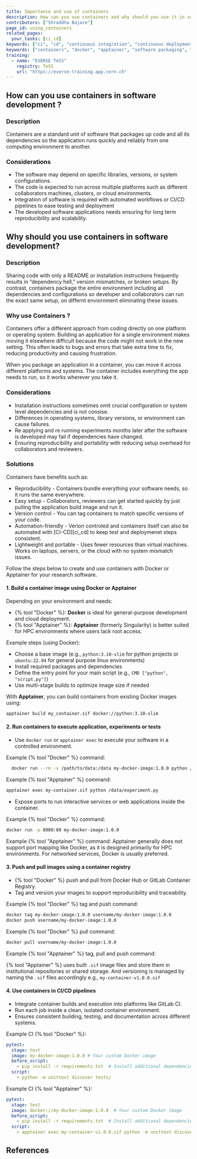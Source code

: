 ```yaml
---
title: Importance and use of containers
description: How can you use containers and why should you use it in software development?
contributors: ["Shraddha Bajare"]
page_id: using_containers
related_pages: 
  your_tasks: [ci_cd]
keywords: ["ci", "cd", "continuous integration", "continuous deployment"]
keywords: ["containers", "docker", "apptainer", "software packaging", "reproducibility", "portable environments", "containerization", "software deployment"]
training:
  - name: "EVERSE TeSS"
    registry: TeSS
    url: "https://everse-training.app.cern.ch"
---
```


## How can you use containers in software development ?

### Description
Containers are a standard unit of software that packages up code and all its dependencies so the application runs quickly and reliably from one computing environment to another.

### Considerations

- The software may depend on specific libraries, versions, or system configurations.
- The code is expected to run across multiple platforms such as different collaborators machines, clusters, or cloud environments.
- Integration of software is required with automated workflows or CI/CD pipelines to ease testing and deployment
- The developed software applications needs ensuring for long term reproducibility and scalability.

## Why should you use containers in software development?

### Description
Sharing code with only a README or installation instructions frequently results in “dependency hell,” version mismatches, or broken setups. By contrast, containers package the entire environment including all dependencies and configurations so developer and collaborators can run the exact same setup, on differnt enviornment eliminating these issues.

### Why use Containers ?
Containers offer a different approach from coding directly on one platform or operating system. Building an application for a single environment makes moving it elsewhere difficult because the code might not work in the new setting. This often leads to bugs and errors that take extra time to fix, reducing productivity and causing frustration.

When you package an application in a container, you can move it across different platforms and systems. The container includes everything the app needs to run, so it works wherever you take it.

### Considerations

- Installation instructions sometimes omit crucial configuration or system level dependencies and is not consise.
- Differences in operating systems, library versions, or environment can cause failures.
- Re applying and re running experiments months later after the software is developed may fail if dependencies have changed.
- Ensuring reproducibility and portability with reducing setup overhead for collaborators and reviewers.

### Solutions

Containers have benefits such as:

- Reproducibility - Containers bundle everything your software needs, so it runs the same everywhere.
- Easy setup - Collaborators, reviewers can get started quickly by just pulling the application build image and run it.
- Version control -  You can tag containers to match specific versions of your code.
- Automation-friendly - Verion controled and containers itself can also be automated with [CI-CD][ci_cd] to keep test and deploymenet steps consistent.
- Lightweight and portable - Uses fewer resources than virtual machines. Works on laptops, servers, or the cloud with no system mismatch issues.

Follow the steps below to create and use containers with Docker or Apptainer for your research software.

#### 1. Build a container image using Docker or Apptainer

Depending on your environment and needs:

* {% tool "Docker" %}: **Docker** is ideal for general-purpose development and cloud deployment.  
* {% tool "Apptainer" %}: **Apptainer** (formerly Singularity) is better suited for HPC environments where users lack root access.

Example steps (using Docker):

* Choose a base image (e.g., `python:3.10-slim` for python projects or `ubuntu:22.04` for general purpose linux environments) 
* Install required packages and dependencies  
* Define the entry point for your main script (e.g., `CMD ["python", "script.py"]`)  
* Use multi-stage builds to optimize image size if needed  

With **Apptainer**, you can build containers from existing Docker images using:

```bash
apptainer build my_container.sif docker://python:3.10-slim
```

#### 2. Run containers to execute application, experiments or tests

* Use `docker run` or `apptainer exec` to execute your software in a controlled environment.

Example {% tool "Docker" %} command:

```bash
  docker run --rm -v /path/to/data:/data my-docker-image:1.0.0 python /data/experiment.py
```
Example {% tool "Apptainer" %} command:
```bash
apptainer exec my-container.sif python /data/experiment.py
```

* Expose ports to run interactive services or web applications inside the container.

Example {% tool "Docker" %} command:

```bash
docker run -p 8080:80 my-docker-image:1.0.0
```
Example {% tool "Apptainer" %} command:
Apptainer generally does not support port mapping like Docker, as it is designed primarily for HPC environments. For networked services, Docker is usually preferred.

#### 3. Push and pull images using a container registry

* {% tool "Docker" %} push and pull from Docker Hub or GitLab Container Registry.
* Tag and version your images to support reproducibility and traceability.

Example {% tool "Docker" %} tag and push command:

```bash
docker tag my-docker-image:1.0.0 username/my-docker-image:1.0.0
docker push username/my-docker-image:1.0.0
```
Example {% tool "Docker" %} pull command:

```bash
docker pull username/my-docker-image:1.0.0
```
Example {% tool "Apptainer" %} tag, pull and push command:

{% tool "Apptainer" %} uses built `.sif` image files and store them in institutional repositories or shared storage. And versioning is managed by naming the `.sif` files accordingly
e.g., `my-container-v1.0.0.sif`

 
#### 4. Use containers in CI/CD pipelines

* Integrate container builds and execution into platforms like GitLab CI.
* Run each job inside a clean, isolated container environment.  
* Ensures consistent building, testing, and documentation across different systems.

Example CI {% tool "Docker" %}:

```yaml
pytest:
  stage: test
  image: my-docker-image:1.0.0 # Your custom Docker image
  before_script:
    - pip install -r requirements.txt  # Install additional dependencies if not already included in the image
  script:
    - python -m unittest discover tests/ 
```
Example CI {% tool "Apptainer" %}:

```yaml
pytest:
  stage: test
  image: docker://my-docker-image:1.0.0  # Your custom Docker image
  before_script:
    - pip install -r requirements.txt  # Install additional dependencies if not already included in the image
  script:
    - apptainer exec my-container-v1.0.0.sif python -m unittest discover tests/
```

## References

[Docker documentation]: https://docs.docker.com/get-started/docker-overview/
[Docker reference docs for CLI, APIs, and platform behaviors]: https://docs.docker.com/reference/
[RedHat containerization]: https://www.redhat.com/en/topics/containers
[Apptainer user guide]: https://apptainer.org/docs/user/latest/index.html